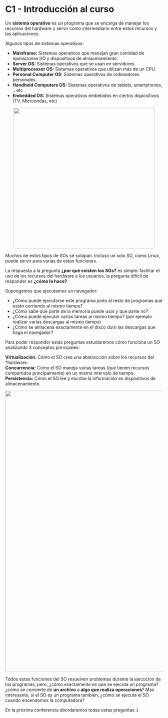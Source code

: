 # C1 - Introducción al curso

Un **sistema operativo** es un programa que se encarga de manejar los recursos
del hardware y servir como intermediario entre estos recursos y las
aplicaciones.

Algunos tipos de sistemas operativos:

- **Mainframe:** Sistemas operativos que manejan gran cantidad de operaciones
I/O y dispositivos de almacenamiento.
- **Server OS:** Sistemas operativos que se usan en servidores.
- **Multiprocessor OS:** Sistemas operativos que utilizan más de un CPU.
- **Personal Computer OS:** Sistemas operativos de ordenadores personales.
- **Handheld Computers OS:** Sistemas operativos de tablets, smartphones, ...etc
- **Embedded OS:** Sistemas operativos embebidos en ciertos dispositivos (TV,
Microondas, etc)

<p align="center">
    <img src="./os_types.png" width=450>
</p>

Muchos de estos tipos de SOs se solapan. Incluso un solo SO, como Linux, puede
servir para varias de estas funciones.

La respuesta a la pregunta **¿por qué existen los SOs?** es simple: facilitar el
uso de los recursos del hardware a los usuarios, la pregunta difícil de
responder es **¿cómo lo hace?**

Supongamos que ejecutamos un navegador:

- ¿Cómo puede ejecutarse este programa junto al resto de programas que están
corriendo al mismo tiempo?
- ¿Cómo sabe que parte de la memoria puede usar y que parte no?
- ¿Cómo puede ejecutar varias tareas al mismo tiempo? (por ejemplo realizar
varias descargas al mismo tiempo)
- ¿Cómo se almacena exactamente en el disco duro las descargas que haga el
navegador?

Para poder responder estas preguntas estudiaremos cómo funciona un SO analizando
3 conceptos principales:

**Virtualización:** Cómo el SO crea una abstracción sobre los recursos del
*hardware.<br>
**Concurrencia:** Cómo el SO maneja varias tareas (que tienen recursos
compartidos principalmente) en un mismo intervalo de tiempo.<br>
**Persistencia:** Cómo el SO lee y escribe la información en dispositivos de
almacenamiento.


<p align="center">
    <img src="./os_big_picture.png" width=900>
</p>

Todos estas funciones del SO resuelven problemas durante la ejecución de los
programas, pero, ¿cómo exactamente es que se ejecuta un programa? ¿cómo se
convierte de **un archivo** a **algo que realiza operaciones**? Más interesante,
si el SO es un programa también, ¿cómo se ejecuta el SO cuando encendemos la
computadora?

En la próxima conferencia abordaremos todas estas preguntas :)
